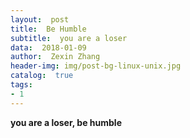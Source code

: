 ```yaml
---
layout:  post
title:  Be Humble
subtitle:  you are a loser
data:  2018-01-09
author:  Zexin Zhang
header-img: img/post-bg-linux-unix.jpg  
catalog:  true
tags:
- 1
---
```

**you are a loser, be humble**
